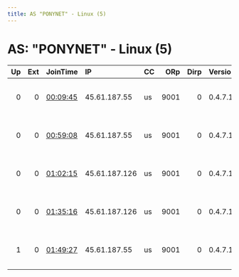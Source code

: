 ```yaml
---
title: AS "PONYNET" - Linux (5)
---
```


# AS: "PONYNET" - Linux (5)

|   Up |   Ext | JoinTime                                                                                              | IP            | CC   |   ORp |   Dirp | Version   | Contact                       | Nickname   |   eFamMembers |
|-----:|------:|:------------------------------------------------------------------------------------------------------|:--------------|:-----|------:|-------:|:----------|:------------------------------|:-----------|--------------:|
|    0 |     0 | [00:09:45](https://nusenu.github.io/OrNetStats/w/relay/E623AC23289C29DC0A85E1FF0E5AB6BB6DD5FBB3.html) | 45.61.187.55  | us   |  9001 |      0 | 0.4.7.13  | t &lt;sec at psyop dot cx&gt; | psyop      |             1 |
|    0 |     0 | [00:59:08](https://nusenu.github.io/OrNetStats/w/relay/838CECA42227238711CF72DF194B227C6E5B061D.html) | 45.61.187.55  | us   |  9001 |      0 | 0.4.7.13  | t &lt;sec at psyop dot cx&gt; | psyopx1    |             1 |
|    0 |     0 | [01:02:15](https://nusenu.github.io/OrNetStats/w/relay/F246EAC5D1C3D23224CEEED55D0676A5875B01A2.html) | 45.61.187.126 | us   |  9001 |      0 | 0.4.7.13  | t &lt;sec at psyop dot cx&gt; | psyopx2    |             1 |
|    0 |     0 | [01:35:16](https://nusenu.github.io/OrNetStats/w/relay/A90AAC8DA0E6821D99DA09990BE0FD80FBDAA873.html) | 45.61.187.126 | us   |  9001 |      0 | 0.4.7.13  | t &lt;sec at psyop dot cx&gt; | psyopx2    |             1 |
|    1 |     0 | [01:49:27](https://nusenu.github.io/OrNetStats/w/relay/F1DE3DC8A921960888A8E073BC79E5955D180C16.html) | 45.61.187.55  | us   |  9001 |      0 | 0.4.7.13  | t &lt;sec at psyop dot cx&gt; | psyopx1    |             1 |

